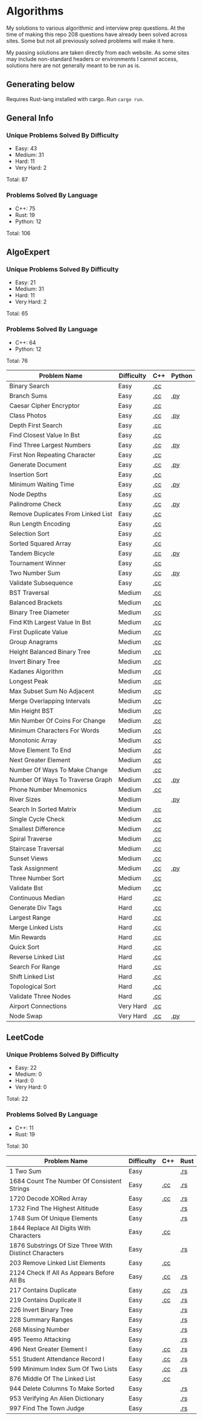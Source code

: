 # Algorithms

My solutions to various algorithmic and interview prep questions.
At the time of making this repo 208 questions have already been solved across sites.
Some but not all previously solved problems will make it here.

My passing solutions are taken directly from each website. As some sites may include non-standard headers or environments I cannot access, solutions here are not generally meant to be run as is.

## Generating below

Requires Rust-lang installed with cargo.
Run `cargo run`.

## General Info
### Unique Problems Solved By Difficulty
* Easy: 43
* Medium: 31
* Hard: 11
* Very Hard: 2

Total: 87

### Problems Solved By Language
* C++: 75
* Rust: 19
* Python: 12

Total: 106


## AlgoExpert
### Unique Problems Solved By Difficulty
* Easy: 21
* Medium: 31
* Hard: 11
* Very Hard: 2

Total: 65

### Problems Solved By Language
* C++: 64
* Python: 12

Total: 76


| Problem Name | Difficulty | C++ | Python |
| --- | --- | --- | --- |
| Binary Search | Easy | [.cc](./AlgoExpert/cpp/binary_search.cc) |  |
| Branch Sums | Easy | [.cc](./AlgoExpert/cpp/branch_sums.cc) | [.py](./AlgoExpert/python/branch_sums.py) |
| Caesar Cipher Encryptor | Easy | [.cc](./AlgoExpert/cpp/caesar_cipher_encryptor.cc) |  |
| Class Photos | Easy | [.cc](./AlgoExpert/cpp/class_photos.cc) | [.py](./AlgoExpert/python/class_photos.py) |
| Depth First Search | Easy | [.cc](./AlgoExpert/cpp/depth_first_search.cc) |  |
| Find Closest Value In Bst | Easy | [.cc](./AlgoExpert/cpp/find_closest_value_in_bst.cc) |  |
| Find Three Largest Numbers | Easy | [.cc](./AlgoExpert/cpp/find_three_largest_numbers.cc) | [.py](./AlgoExpert/python/find_three_largest_numbers.py) |
| First Non Repeating Character | Easy | [.cc](./AlgoExpert/cpp/first_non_repeating_character.cc) |  |
| Generate Document | Easy | [.cc](./AlgoExpert/cpp/generate_document.cc) | [.py](./AlgoExpert/python/generate_document.py) |
| Insertion Sort | Easy | [.cc](./AlgoExpert/cpp/insertion_sort.cc) |  |
| Minimum Waiting Time | Easy | [.cc](./AlgoExpert/cpp/minimum_waiting_time.cc) | [.py](./AlgoExpert/python/minimum_waiting_time.py) |
| Node Depths | Easy | [.cc](./AlgoExpert/cpp/node_depths.cc) |  |
| Palindrome Check | Easy | [.cc](./AlgoExpert/cpp/palindrome_check.cc) | [.py](./AlgoExpert/python/palindrome_check.py) |
| Remove Duplicates From Linked List | Easy | [.cc](./AlgoExpert/cpp/remove_duplicates_from_linked_list.cc) |  |
| Run Length Encoding | Easy | [.cc](./AlgoExpert/cpp/run_length_encoding.cc) |  |
| Selection Sort | Easy | [.cc](./AlgoExpert/cpp/selection_sort.cc) |  |
| Sorted Squared Array | Easy | [.cc](./AlgoExpert/cpp/sorted_squared_array.cc) |  |
| Tandem Bicycle | Easy | [.cc](./AlgoExpert/cpp/tandem_bicycle.cc) | [.py](./AlgoExpert/python/tandem_bicycle.py) |
| Tournament Winner | Easy | [.cc](./AlgoExpert/cpp/tournament_winner.cc) |  |
| Two Number Sum | Easy | [.cc](./AlgoExpert/cpp/two_number_sum.cc) | [.py](./AlgoExpert/python/two_number_sum.py) |
| Validate Subsequence | Easy | [.cc](./AlgoExpert/cpp/validate_subsequence.cc) |  |
| BST Traversal | Medium | [.cc](./AlgoExpert/cpp/BST_traversal.cc) |  |
| Balanced Brackets | Medium | [.cc](./AlgoExpert/cpp/balanced_brackets.cc) |  |
| Binary Tree Diameter | Medium | [.cc](./AlgoExpert/cpp/binary_tree_diameter.cc) |  |
| Find Kth Largest Value In Bst | Medium | [.cc](./AlgoExpert/cpp/find_kth_largest_value_in_bst.cc) |  |
| First Duplicate Value | Medium | [.cc](./AlgoExpert/cpp/first_duplicate_value.cc) |  |
| Group Anagrams | Medium | [.cc](./AlgoExpert/cpp/group_anagrams.cc) |  |
| Height Balanced Binary Tree | Medium | [.cc](./AlgoExpert/cpp/height_balanced_binary_tree.cc) |  |
| Invert Binary Tree | Medium | [.cc](./AlgoExpert/cpp/invert_binary_tree.cc) |  |
| Kadanes Algorithm | Medium | [.cc](./AlgoExpert/cpp/kadanes_algorithm.cc) |  |
| Longest Peak | Medium | [.cc](./AlgoExpert/cpp/longest_peak.cc) |  |
| Max Subset Sum No Adjacent | Medium | [.cc](./AlgoExpert/cpp/max_subset_sum_no_adjacent.cc) |  |
| Merge Overlapping Intervals | Medium | [.cc](./AlgoExpert/cpp/merge_overlapping_intervals.cc) |  |
| Min Height BST | Medium | [.cc](./AlgoExpert/cpp/min_height_BST.cc) |  |
| Min Number Of Coins For Change | Medium | [.cc](./AlgoExpert/cpp/min_number_of_coins_for_change.cc) |  |
| Minimum Characters For Words | Medium | [.cc](./AlgoExpert/cpp/minimum_characters_for_words.cc) |  |
| Monotonic Array | Medium | [.cc](./AlgoExpert/cpp/monotonic_array.cc) |  |
| Move Element To End | Medium | [.cc](./AlgoExpert/cpp/move_element_to_end.cc) |  |
| Next Greater Element | Medium | [.cc](./AlgoExpert/cpp/next_greater_element.cc) |  |
| Number Of Ways To Make Change | Medium | [.cc](./AlgoExpert/cpp/number_of_ways_to_make_change.cc) |  |
| Number Of Ways To Traverse Graph | Medium | [.cc](./AlgoExpert/cpp/number_of_ways_to_traverse_graph.cc) | [.py](./AlgoExpert/python/number_of_ways_to_traverse_graph.py) |
| Phone Number Mnemonics | Medium | [.cc](./AlgoExpert/cpp/phone_number_mnemonics.cc) |  |
| River Sizes | Medium |  | [.py](./AlgoExpert/python/river_sizes.py) |
| Search In Sorted Matrix | Medium | [.cc](./AlgoExpert/cpp/search_in_sorted_matrix.cc) |  |
| Single Cycle Check | Medium | [.cc](./AlgoExpert/cpp/single_cycle_check.cc) |  |
| Smallest Difference | Medium | [.cc](./AlgoExpert/cpp/smallest_difference.cc) |  |
| Spiral Traverse | Medium | [.cc](./AlgoExpert/cpp/spiral_traverse.cc) |  |
| Staircase Traversal | Medium | [.cc](./AlgoExpert/cpp/staircase_traversal.cc) |  |
| Sunset Views | Medium | [.cc](./AlgoExpert/cpp/sunset_views.cc) |  |
| Task Assignment | Medium | [.cc](./AlgoExpert/cpp/task_assignment.cc) | [.py](./AlgoExpert/python/task_assignment.py) |
| Three Number Sort | Medium | [.cc](./AlgoExpert/cpp/three_number_sort.cc) |  |
| Validate Bst | Medium | [.cc](./AlgoExpert/cpp/validate_bst.cc) |  |
| Continuous Median | Hard | [.cc](./AlgoExpert/cpp/continuous_median.cc) |  |
| Generate Div Tags | Hard | [.cc](./AlgoExpert/cpp/generate_div_tags.cc) |  |
| Largest Range | Hard | [.cc](./AlgoExpert/cpp/largest_range.cc) |  |
| Merge Linked Lists | Hard | [.cc](./AlgoExpert/cpp/merge_linked_lists.cc) |  |
| Min Rewards | Hard | [.cc](./AlgoExpert/cpp/min_rewards.cc) |  |
| Quick Sort | Hard | [.cc](./AlgoExpert/cpp/quick_sort.cc) |  |
| Reverse Linked List | Hard | [.cc](./AlgoExpert/cpp/reverse_linked_list.cc) |  |
| Search For Range | Hard | [.cc](./AlgoExpert/cpp/search_for_range.cc) |  |
| Shift Linked List | Hard | [.cc](./AlgoExpert/cpp/shift_linked_list.cc) |  |
| Topological Sort | Hard | [.cc](./AlgoExpert/cpp/topological_sort.cc) |  |
| Validate Three Nodes | Hard | [.cc](./AlgoExpert/cpp/validate_three_nodes.cc) |  |
| Airport Connections | Very Hard | [.cc](./AlgoExpert/cpp/airport_connections.cc) |  |
| Node Swap | Very Hard | [.cc](./AlgoExpert/cpp/node_swap.cc) | [.py](./AlgoExpert/python/node_swap.py) |

## LeetCode
### Unique Problems Solved By Difficulty
* Easy: 22
* Medium: 0
* Hard: 0
* Very Hard: 0

Total: 22

### Problems Solved By Language
* C++: 11
* Rust: 19

Total: 30


| Problem Name | Difficulty | C++ | Rust |
| --- | --- | --- | --- |
| 1 Two Sum | Easy |  | [.rs](./LeetCode/rust/1_two_sum.rs) |
| 1684 Count The Number Of Consistent Strings | Easy | [.cc](./LeetCode/cpp/1684_count_the_number_of_consistent_strings.cc) | [.rs](./LeetCode/rust/1684_count_the_number_of_consistent_strings.rs) |
| 1720 Decode XORed Array | Easy | [.cc](./LeetCode/cpp/1720_decode_XORed_array.cc) | [.rs](./LeetCode/rust/1720_decode_XORed_array.rs) |
| 1732 Find The Highest Altitude | Easy |  | [.rs](./LeetCode/rust/1732_find_the_highest_altitude.rs) |
| 1748 Sum Of Unique Elements | Easy |  | [.rs](./LeetCode/rust/1748_sum_of_unique_elements.rs) |
| 1844 Replace All Digits With Characters | Easy | [.cc](./LeetCode/cpp/1844_replace_all_digits_with_characters.cc) |  |
| 1876 Substrings Of Size Three With Distinct Characters | Easy |  | [.rs](./LeetCode/rust/1876_substrings_of_size_three_with_distinct_characters.rs) |
| 203 Remove Linked List Elements | Easy | [.cc](./LeetCode/cpp/203_remove_linked_list_elements.cc) |  |
| 2124 Check If All As Appears Before All Bs | Easy | [.cc](./LeetCode/cpp/2124_check_if_all_as_appears_before_all_bs.cc) | [.rs](./LeetCode/rust/2124_check_if_all_as_appears_before_all_bs.rs) |
| 217 Contains Duplicate | Easy | [.cc](./LeetCode/cpp/217_contains_duplicate.cc) | [.rs](./LeetCode/rust/217_contains_duplicate.rs) |
| 219 Contains Duplicate II | Easy | [.cc](./LeetCode/cpp/219_contains_duplicate_II.cc) | [.rs](./LeetCode/rust/219_contains_duplicate_II.rs) |
| 226 Invert Binary Tree | Easy |  | [.rs](./LeetCode/rust/226_invert_binary_tree.rs) |
| 228 Summary Ranges | Easy |  | [.rs](./LeetCode/rust/228_summary_ranges.rs) |
| 268 Missing Number | Easy |  | [.rs](./LeetCode/rust/268_missing_number.rs) |
| 495 Teemo Attacking | Easy |  | [.rs](./LeetCode/rust/495_teemo_attacking.rs) |
| 496 Next Greater Element I | Easy | [.cc](./LeetCode/cpp/496_next_greater_element_I.cc) | [.rs](./LeetCode/rust/496_next_greater_element_I.rs) |
| 551 Student Attendance Record I | Easy | [.cc](./LeetCode/cpp/551_student_attendance_record_I.cc) | [.rs](./LeetCode/rust/551_student_attendance_record_I.rs) |
| 599 Minimum Index Sum Of Two Lists | Easy | [.cc](./LeetCode/cpp/599_minimum_index_sum_of_two_lists.cc) | [.rs](./LeetCode/rust/599_minimum_index_sum_of_two_lists.rs) |
| 876 Middle Of The Linked List | Easy | [.cc](./LeetCode/cpp/876_middle_of_the_linked_list.cc) |  |
| 944 Delete Columns To Make Sorted | Easy |  | [.rs](./LeetCode/rust/944_delete_columns_to_make_sorted.rs) |
| 953 Verifying An Alien Dictionary | Easy |  | [.rs](./LeetCode/rust/953_verifying_an_alien_dictionary.rs) |
| 997 Find The Town Judge | Easy |  | [.rs](./LeetCode/rust/997_find_the_town_judge.rs) |
